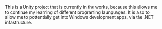 This is a Unity project that is currently in the works, because this allows me to continue my learning of different programing launguages. It is also to allow me to pottentially get into Windows development apps, via the .NET infastructure.
